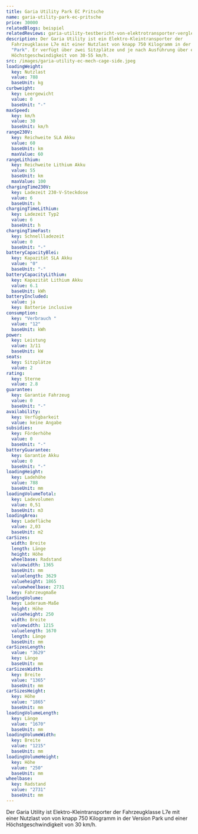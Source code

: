 ```yaml
---
title: Garia Utility Park EC Pritsche
name: garia-utility-park-ec-pritsche
price: 30000
relatedBlogs: beispiel
relatedReviews: garia-utility-testbericht-von-elektrotransporter-vergleich
description: Der Garia Utility ist ein Elektro-Kleintransporter der
  Fahrzeugklasse L7e mit einer Nutzlast von knapp 750 Kilogramm in der Version
  "Park". Er verfügt über zwei Sitzplätze und je nach Ausführung über eine
  Höchstgeschwindigkeit von 30-55 km/h.
src: /images/garia-utility-ec-mech-cage-side.jpeg
loadingWeight:
  key: Nutzlast
  value: 788
  baseUnit: kg
curbweight:
  key: Leergewicht
  value: 0
  baseUnit: "-"
maxSpeed:
  key: km/h
  value: 30
  baseUnit: km/h
range230V:
  key: Reichweite SLA Akku
  value: 60
  baseUnit: km
  maxValue: 60
rangeLithium:
  key: Reichweite Lithium Akku
  value: 55
  baseUnit: km
  maxValue: 100
chargingTime230V:
  key: Ladezeit 230-V-Steckdose
  value: 6
  baseUnit: h
chargingTimeLithium:
  key: Ladezeit Typ2
  value: 6
  baseUnit: h
chargingTimeFast:
  key: Schnellladezeit
  value: 0
  baseUnit: "-"
batteryCapacityBlei:
  key: Kapazität SLA Akku
  value: "0"
  baseUnit: "-"
batteryCapacityLithium:
  key: Kapazität Lithium Akku
  value: 6.1
  baseUnit: kWh
batteryIncluded:
  value: ja
  key: Batterie inclusive
consumption:
  key: "Verbrauch "
  value: "12"
  baseUnit: kWh
power:
  key: Leistung
  value: 3/11
  baseUnit: kW
seats:
  key: Sitzplätze
  value: 2
rating:
  key: Sterne
  value: 2.8
guarantee:
  key: Garantie Fahrzeug
  value: 0
  baseUnit: "-"
availability:
  key: Verfügbarkeit
  value: keine Angabe
subsidies:
  key: Förderhöhe
  value: 0
  baseUnit: "-"
batteryGuarantee:
  key: Garantie Akku
  value: 0
  baseUnit: "-"
loadingHeight:
  key: Ladehöhe
  value: 788
  baseUnit: mm
loadingVolumeTotal:
  key: Ladevolumen
  value: 0,51
  baseUnit: m3
loadingArea:
  key: Ladefläche
  value: 2,03
  baseUnit: m2
carSizes:
  width: Breite
  length: Länge
  height: Höhe
  wheelbase: Radstand
  valuewidth: 1365
  baseUnit: mm
  valuelength: 3629
  valueheight: 1865
  valuewheelbase: 2731
  key: Fahrzeugmaße
loadingVolume:
  key: Laderaum-Maße
  height: Höhe
  valueheight: 250
  width: Breite
  valuewidth: 1215
  valuelength: 1670
  length: Länge
  baseUnit: mm
carSizesLength:
  value: "3629"
  key: Länge
  baseUnit: mm
carSizesWidth:
  key: Breite
  value: "1365"
  baseUnit: mm
carSizesHeight:
  key: Höhe
  value: "1865"
  baseUnit: mm
loadingVolumeLength:
  key: Länge
  value: "1670"
  baseUnit: mm
loadingVolumeWidth:
  key: Breite
  value: "1215"
  baseUnit: mm
loadingVolumeHeight:
  key: Höhe
  value: "250"
  baseUnit: mm
wheelbase:
  key: Radstand
  value: "2731"
  baseUnit: mm
---
```

Der Garia Utility ist Elektro-Kleintransporter der Fahrzeugklasse L7e mit einer Nutzlast von von knapp 750 Kilogramm in der Version Park und einer Höchstgeschwindigkeit von 30 km/h.
